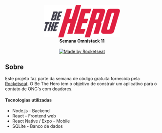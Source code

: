 <h4 align="center">
<img src="./hero-mobile/src/assets/logo@3x.png" width="250px" /><br>
 <strong align="center">Semana Omnistack 11</strong>
</h4>
<p align="center">
  <a href="https://rocketseat.com.br">
    <img alt="Made by Rocketseat" src="https://img.shields.io/badge/made%20by-Rocketseat-red">
  </a></p>

## Sobre

Este projeto faz parte da semana de código gratuita fornecida pela [Rocketseat](https://rocketseat.com.br/).
O Be The Hero tem o objetivo de construir um aplicativo para o contato de ONG's com doadores.

#### Tecnologias utilizadas
- Node.js - Backend
- React   - Frontend web
- React Native / Expo - Mobile
- SQLite  - Banco de dados 
